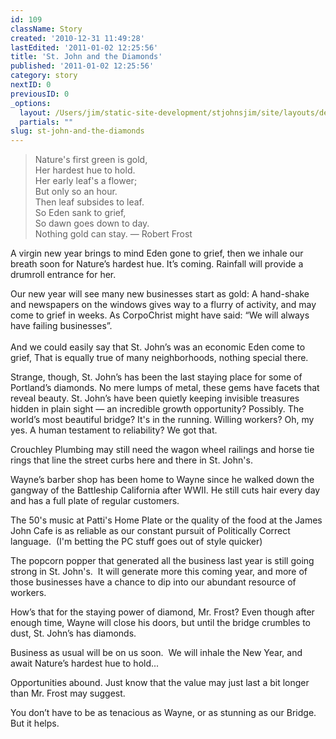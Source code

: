 ```yaml
---
id: 109
className: Story
created: '2010-12-31 11:49:28'
lastEdited: '2011-01-02 12:25:56'
title: 'St. John and the Diamonds'
published: '2011-01-02 12:25:56'
category: story
nextID: 0
previousID: 0
_options:
  layout: /Users/jim/static-site-development/stjohnsjim/site/layouts/default.static.ttml
  partials: ""
slug: st-john-and-the-diamonds
---
```

<div ><blockquote> Nature's first green is gold,&#8232;<br />
Her hardest hue to hold.&#8232;<br />
Her early leaf's a flower;&#8232;<br />
But only so an hour.&#8232;<br />
Then leaf subsides to leaf.&#8232;<br />
So Eden sank to grief,<br />
So dawn goes down to day.&#8232;<br />
Nothing gold can stay. &mdash; Robert Frost </blockquote>
<p>A virgin new year brings to mind Eden gone to grief, then we inhale our breath soon for Nature&rsquo;s hardest hue. It&rsquo;s coming. Rainfall will provide a drumroll entrance for her.</p>
<p>Our new year will see many new businesses start as gold: A hand-shake and newspapers on the windows gives way to a flurry of activity, and may come to grief in weeks. As CorpoChrist might have said: &ldquo;We will always have failing businesses&rdquo;.<br />
<br />
And we could easily say that St. John&rsquo;s was an economic Eden come to grief, That is equally true of many neighborhoods, nothing special there.</p>
<p>Strange, though, St. John&rsquo;s has been the last staying place for some of Portland&rsquo;s diamonds. No mere lumps of metal, these gems have facets that reveal beauty. St. John&rsquo;s have been quietly keeping invisible treasures hidden in plain sight &mdash; an incredible growth opportunity? Possibly. The world&rsquo;s most beautiful bridge? It's in the running. Willing workers? Oh, my yes. A human testament to reliability? We got that.</p>
<p >Crouchley Plumbing may still need the wagon wheel railings and horse tie rings that line the street curbs here and there in St. John's.</p>
<p >Wayne&rsquo;s barber shop has been home to Wayne since he walked down the gangway of the Battleship California after WWII. He still cuts hair every day and has a full plate of regular customers.</p>
<p >The 50's music at Patti's Home Plate or&nbsp;the quality of the food at the James John Cafe is as reliable as our constant pursuit of Politically Correct language. &nbsp;(I'm betting the PC stuff goes out of style quicker)</p>
<p>The popcorn popper that generated all the business last year is still going strong in St. John's. &nbsp;It will generate more this coming year, and more of those businesses have a chance to dip into our abundant resource of workers.</p>
<p>How&rsquo;s that for the staying power of diamond, Mr. Frost? Even though after enough time, Wayne will close his doors, but until the bridge crumbles to dust, St. John&rsquo;s has diamonds.</p>
<p>Business as usual will be on us soon. &nbsp;We will inhale the New Year, and await Nature&rsquo;s hardest hue to hold...</p>
<p>Opportunities abound. Just know that the value may just last a bit longer than Mr. Frost may suggest.</p>
<p>You don&rsquo;t have to be as tenacious as Wayne, or as stunning as our Bridge. But it helps.&nbsp;&nbsp;</p>
</div>